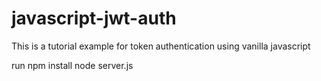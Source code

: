 # javascript-jwt-auth
This is a tutorial example for token authentication using vanilla javascript

run
npm install
node server.js
